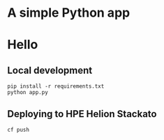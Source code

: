 # A simple Python app
# Hello

## Local development

    pip install -r requirements.txt
    python app.py

## Deploying to HPE Helion Stackato

    cf push

